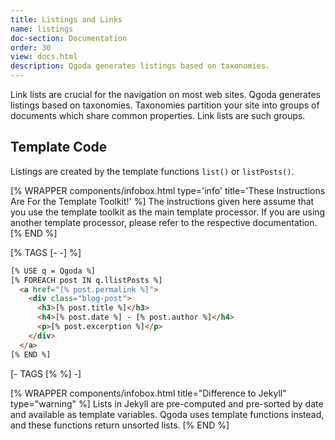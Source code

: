 ```yaml
---
title: Listings and Links
name: listings
doc-section: Documentation
order: 30
view: docs.html
description: Qgoda generates listings based on taxonomies.
---
```

Link lists are crucial for the navigation on most web sites.  Qgoda 
generates listings based on taxonomies.  Taxonomies partition your
site into groups of documents which share common properties.  Link
lists are such groups.

## Template Code

Listings are created by the template functions `list()` or `listPosts()`.

[% WRAPPER components/infobox.html
           type='info' title='These Instructions Are For the Template Toolkit!' %]
    The instructions given here assume that you use the template toolkit as
    the main template processor.  If you are using another template processor,
    please refer to the respective documentation.
[% END %]

[% TAGS [- -] %]
```html
[% USE q = Qgoda %]
[% FOREACH post IN q.llistPosts %]
  <a href="[% post.permalink %]">
    <div class="blog-post">
      <h3>[% post.title %]</h3>
      <h4>[% post.date %] - [% post.author %]</h4>
      <p>[% post.excerption %]</p>
    </div>
  </a>
[% END %]
```
[- TAGS [% %] -]

[% WRAPPER components/infobox.html
     title="Difference to Jekyll"
     type="warning" %]
Lists in Jekyll are pre-computed and pre-sorted by date and available as 
template variables.  Qgoda uses template functions instead, and these
functions return unsorted lists.
[% END %]
